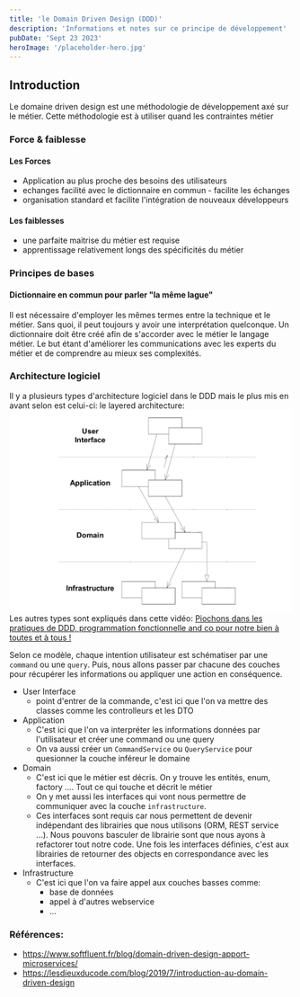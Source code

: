 ```yaml
---
title: 'le Domain Driven Design (DDD)'
description: 'Informations et notes sur ce principe de développement'
pubDate: 'Sept 23 2023'
heroImage: '/placeholder-hero.jpg'
---
```


## Introduction
Le domaine driven design est une méthodologie de développement axé sur le métier.
Cette méthodologie est à utiliser quand les contraintes métier
### Force & faiblesse
#### Les Forces
- Application au plus proche des besoins des utilisateurs
- echanges facilité avec le dictionnaire en commun - facilite les échanges
- organisation standard et facilite l'intégration de nouveaux développeurs

#### Les faiblesses
- une parfaite maitrise du métier est requise
- apprentissage relativement longs des spécificités du métier


### Principes de bases
#### Dictionnaire en commun pour parler "la même lague"
Il est nécessaire d'employer les mêmes termes entre la technique et le métier. Sans quoi, il peut toujours y avoir une interprétation quelconque.
Un dictionnaire doit être créé afin de s'accorder avec le métier le langage métier.
Le but étant d'améliorer les communications avec les experts du métier et de comprendre au mieux ses complexités.


### Architecture logiciel
Il y a plusieurs types d'architecture logiciel dans le DDD mais le plus mis en avant selon est celui-ci: le layered architecture:
![img.png](../../../public/images/img.png)
Les autres types sont expliqués dans cette vidéo: [Piochons dans les pratiques de DDD, programmation fonctionnelle and co pour notre bien à toutes et à tous !](https://www.youtube.com/watch?v=3zECd_9SP1A&t=86s)

Selon ce modèle, chaque intention utilisateur est schématiser par une `command` ou une `query`.
Puis, nous allons passer par chacune des couches pour récupérer les informations ou appliquer une action en conséquence.
- User Interface
  - point d'entrer de la commande, c'est ici que l'on va mettre des classes comme les controlleurs et les DTO
- Application
  - C'est ici que l'on va interpréter les informations données par l'utilisateur et créer une command ou une query
  - On va aussi créer un `CommandService` ou `QueryService` pour quesionner la couche inféreur le domaine
- Domain
  - C'est ici que le métier est décris. On y trouve les entités, enum, factory .... Tout ce qui touche et décrit le métier
  - On y met aussi les interfaces qui vont nous permettre de communiquer avec la couche `infrastructure`.
  - Ces interfaces sont requis car nous permettent de devenir indépendant des librairies que nous utilisons (ORM, REST service ...). Nous pouvons basculer de librairie sont que nous ayons à refactorer tout notre code. Une fois les interfaces définies, c'est aux librairies de retourner des objects en correspondance avec les interfaces.
- Infrastructure
  - C'est ici que l'on va faire appel aux couches basses comme:
    - base de données
    - appel à d'autres webservice
    - ...

### Références:
- https://www.softfluent.fr/blog/domain-driven-design-apport-microservices/
- https://lesdieuxducode.com/blog/2019/7/introduction-au-domain-driven-design